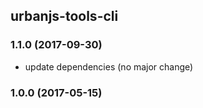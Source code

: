 ## urbanjs-tools-cli

### 1.1.0 (2017-09-30)
- update dependencies (no major change)

### 1.0.0 (2017-05-15)
